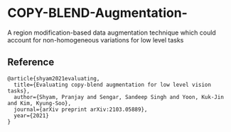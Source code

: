 # COPY-BLEND-Augmentation-
A region modification-based data augmentation technique which could account for non-homogeneous variations for low level tasks

Reference
--
```
@article{shyam2021evaluating,
  title={Evaluating copy-blend augmentation for low level vision tasks},
  author={Shyam, Pranjay and Sengar, Sandeep Singh and Yoon, Kuk-Jin and Kim, Kyung-Soo},
  journal={arXiv preprint arXiv:2103.05889},
  year={2021}
}
```
